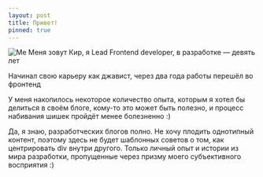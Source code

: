 ```yaml
---
layout: post
title: Привет!
pinned: true
---
```


<img class="blog-pic" src="https://scontent-waw1-1.cdninstagram.com/v/t51.2885-15/e35/p1080x1080/119240812_267689537546823_4885697978136094793_n.jpg?_nc_ht=scontent-waw1-1.cdninstagram.com&_nc_cat=103&_nc_ohc=Nj_uAo-adXAAX9yQtaG&tp=1&oh=d45ee116be0a071aaf05bae0c6a34ad1&oe=6021501A" alt="Me">
Меня зовут Кир, я Lead Frontend developer, в разработке — девять лет

Начинал свою карьеру как джавист, через два года работы перешёл во фронтенд

У меня накопилось некоторое количество опыта, которым я хотел бы делиться в своём блоге, кому-то это может быть полезно, и процесс набивания шишек пройдёт менее болезненно :)

Да, я знаю, разработческих блогов полно. Не хочу плодить однотипный контент, поэтому здесь не будет шаблонных советов о том, как центрировать div внутри другого. Только личный опыт и истории из мира разработки, пропущенные через призму моего субъективного восприятия :)
